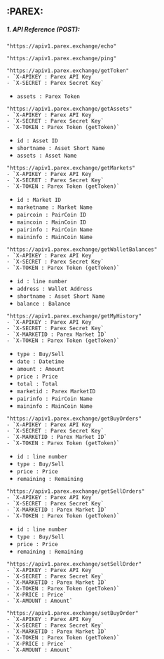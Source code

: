 ## :PAREX: 

##### 1. API Reference (POST):

```
"https://apiv1.parex.exchange/echo"
```

```
"https://apiv1.parex.exchange/ping"
```


```
"https://apiv1.parex.exchange/getToken"
- `X-APIKEY : Parex API Key`
- `X-SECRET : Parex Secret Key`
```
- `assets : Parex Token`


```
"https://apiv1.parex.exchange/getAssets"
- `X-APIKEY : Parex API Key`
- `X-SECRET : Parex Secret Key`
- `X-TOKEN : Parex Token (getToken)`
```
- `id : Asset ID` 
- `shortname : Asset Short Name`
- `assets : Asset Name`


```
"https://apiv1.parex.exchange/getMarkets"
- `X-APIKEY : Parex API Key`
- `X-SECRET : Parex Secret Key`
- `X-TOKEN : Parex Token (getToken)`
```
- `id : Market ID` 
- `marketname : Market Name`
- `paircoin : PairCoin ID`
- `maincoin : MainCoin ID`
- `pairinfo : PairCoin Name`
- `maininfo : MainCoin Name`


```
"https://apiv1.parex.exchange/getWalletBalances"
- `X-APIKEY : Parex API Key`
- `X-SECRET : Parex Secret Key`
- `X-TOKEN : Parex Token (getToken)`
```
- `id : line number` 
- `address : Wallet Address`
- `shortname : Asset Short Name`
- `balance : Balance`


```
"https://apiv1.parex.exchange/getMyHistory"
- `X-APIKEY : Parex API Key`
- `X-SECRET : Parex Secret Key`
- `X-MARKETID : Parex Market ID`
- `X-TOKEN : Parex Token (getToken)`
```
- `type : Buy/Sell `
- `date : Datetime `
- `amount : Amount`
- `price : Price`
- `total : Total`
- `marketid : Parex MarketID`
- `pairinfo : PairCoin Name`
- `maininfo : MainCoin Name`


```
"https://apiv1.parex.exchange/getBuyOrders"
- `X-APIKEY : Parex API Key`
- `X-SECRET : Parex Secret Key`
- `X-MARKETID : Parex Market ID`
- `X-TOKEN : Parex Token (getToken)`
```
- `id : line number `
- `type : Buy/Sell `
- `price : Price`
- `remaining : Remaining`


```
"https://apiv1.parex.exchange/getSellOrders"
- `X-APIKEY : Parex API Key`
- `X-SECRET : Parex Secret Key`
- `X-MARKETID : Parex Market ID`
- `X-TOKEN : Parex Token (getToken)`
```
- `id : line number `
- `type : Buy/Sell `
- `price : Price`
- `remaining : Remaining`


```
"https://apiv1.parex.exchange/setSellOrder"
- `X-APIKEY : Parex API Key`
- `X-SECRET : Parex Secret Key`
- `X-MARKETID : Parex Market ID`
- `X-TOKEN : Parex Token (getToken)`
- `X-PRICE : Price`
- `X-AMOUNT : Amount`
```


```
"https://apiv1.parex.exchange/setBuyOrder"
- `X-APIKEY : Parex API Key`
- `X-SECRET : Parex Secret Key`
- `X-MARKETID : Parex Market ID`
- `X-TOKEN : Parex Token (getToken)`
- `X-PRICE : Price`
- `X-AMOUNT : Amount`
```


